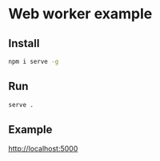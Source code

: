 # Web worker example

## Install

```sh
npm i serve -g
```
## Run

```sh
serve .
```

## Example

[http://localhost:5000](http://localhost:5000)
